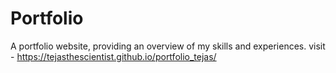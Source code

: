 # Portfolio
A portfolio website, providing an overview of my skills and experiences.
visit - https://tejasthescientist.github.io/portfolio_tejas/
